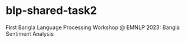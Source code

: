 # blp-shared-task2
First Bangla Language Processing Workshop @ EMNLP 2023: Bangla Sentiment Analysis
